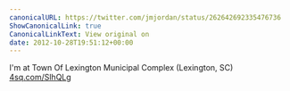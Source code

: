 ```yaml
---
canonicalURL: https://twitter.com/jmjordan/status/262642692335476736
ShowCanonicalLink: true
CanonicalLinkText: View original on
date: 2012-10-28T19:51:12+00:00
---
```

I'm at Town Of Lexington Municipal Complex (Lexington, SC) [4sq.com/SlhQLg](http://4sq.com/SlhQLg)